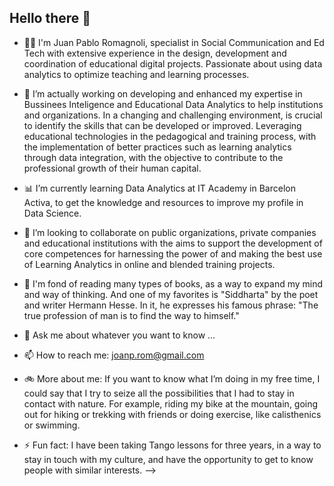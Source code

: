 ## Hello there 👋

- 👨‍💼 I'm Juan Pablo Romagnoli, specialist in Social Communication and Ed Tech with extensive experience in the design, development and coordination of educational digital projects. Passionate about using data analytics to optimize teaching and learning processes.

- 🔭 I’m actually working on developing and enhanced my expertise in Bussinees Inteligence and Educational Data Analytics to help institutions and organizations. In a changing and challenging environment,  is crucial to identify the skills that can be developed or improved. Leveraging educational technologies in the pedagogical and training process, with the implementation of better practices such as learning analytics through data integration, with the objective to contribute to the professional growth of their human capital.

- 📊 I’m currently learning Data Analytics at IT Academy in Barcelon Activa, to get the knowledge and resources to improve my profile in Data Science.

- 🤝 I’m looking to collaborate on public organizations, private companies and educational institutions with the aims to support the development of core competences for harnessing the power of and making the best use of Learning Analytics in online and blended training projects.

- 📗 I'm fond of reading many types of books, as a way to expand my mind and way of thinking. And one of my favorites is "Siddharta" by the poet and writer Hermann Hesse. In it, he expresses his famous phrase: "The true profession of man is to find the way to himself."
  
- 💬 Ask me about whatever you want to know ... 
  
- 📫 How to reach me: joanp.rom@gmail.com

- 🚲 More about me: If you want to know what I’m doing in my free time, I could say that I try to seize all the possibilities that I had to stay in contact with nature. For example, riding my bike at the mountain, going out for hiking or trekking with friends or doing exercise, like calisthenics or swimming.
  
- ⚡ Fun fact: I have been taking Tango lessons for three years, in a way to stay in touch with my culture, and have the opportunity to get to know people with similar interests. 
-->
